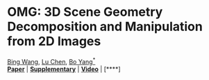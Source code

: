 # OMG: 3D Scene Geometry Decomposition and Manipulation from 2D Images
[Bing Wang](https://www.cs.ox.ac.uk/people/bing.wang/), [Lu Chen](https://chenlu-china.github.io/), [Bo Yang<sup>*</sup>](https://yang7879.github.io/)<br>
[**Paper**]() | [**Supplementary**]() | [**Video**]() | [****]

